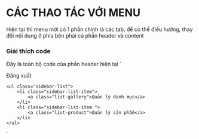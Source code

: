 # CÁC THAO TÁC VỚI MENU

Hiện tại thì menu mới có 1 phần chính là các tab, để có thể điều hướng, thay đổi nội dung ở phía bên phải cả phần header và content

### Giải thích code

Đây là toàn bộ code của phần header hiện tại
`

<html>
    <div class="sidebar">
    <div class="sidebar-header">
        <div href="#">Đăng xuất
        </div>
    </div>

    <ul class="sidebar-list">
        <li class="sidebar-list-item">
            <a class="list-gallery">Quản lý danh mục</a>
        </li>
        <li class="sidebar-list-item ">
            <a class="list-product">Quản lý sản phẩm</a>
        </li>
    </ul>

</div>

<script>
$(document).ready(() => {
    $(".list-gallery").click(() => {
        const url = "category.php";
        window.history.pushState("new", "title", url);
        $("#main").load("category.php");
    });

    $(".list-product").click(() => {
        const url = "product.php";
        window.history.pushState("new", "title", url);
        $("#main").load("product.php");
    });
})
</script>
</html>
`
